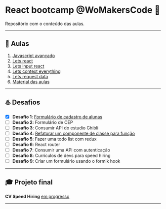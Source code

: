 # React bootcamp @WoMakersCode 💖

Repositório com o conteúdo das aulas.

---

## 🚀 Aulas

1.  [Javascript avançado](./aula-1-javascript-avancado)
2.  [Lets react](./aula-2-lets-react)
3.  [Lets input react](./aula-3-lets-input-react)
4.  [Lets context everything](./aula-4-lets-context-everything)
5.  [Lets request data](./aula-6-lets-request-data)
6.  [Material das aulas](./material-aulas)

---

## ♨️ Desafios

- [x] **Desafio 1**: [Formulário de cadastro de alunas](./desafios/form-cadastro-alunas)
- [ ] **Desafio 2**: Formulário de CEP
- [ ] **Desafio 3**: Consumir API do estudio Ghibli
- [ ] **Desafio 4**: [Refatorar um componente de classe para função](./desafios/refatoracao-de-componente)
- [ ] **Desafio 5**: Fazer uma todo list com redux
- [ ] **Desafio 6**: React router
- [ ] **Desafio 7**: Consumir uma API com autenticação
- [ ] **Desafio 8**: Currículos de devs para speed hiring
- [ ] **Desafio 9**: Criar um formulário usando o formik hook

---

## 🎓 Projeto final

**CV Speed Hiring** [em progresso](https://github.com/React-Bootcamp-WoMarkersCode/cv-speed-hiring)

---

